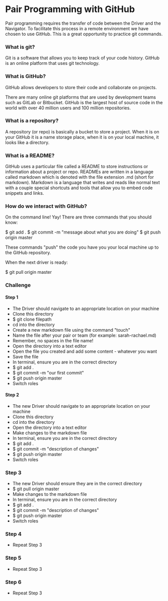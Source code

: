 # Pair Programming with GitHub

Pair programming requires the transfer of code between the Driver and the Navigator. To facilitate this process in a remote environment we have chosen to use GitHub. This is a great opportunity to practice git commands.

### What is git?
Git is a software that allows you to keep track of your code history. GitHub is an online platform that uses git technology.

### What is GitHub?
GitHub allows developers to store their code and collaborate on projects.

There are many online git platforms that are used by development teams such as GitLab or Bitbucket. GitHub is the largest host of source code in the world with over 40 million users and 100 million repositories.

### What is a repository?
A repository (or repo) is basically a bucket to store a project. When it is on your GitHub it is a name storage place, when it is on your local machine, it looks like a directory.

### What is a README?
GitHub uses a particular file called a README to store instructions or information about a project or repo. READMEs are written in a language called markdown which is denoted with the file extension .md (short for markdown). Markdown is a language that writes and reads like normal text with a couple special shortcuts and tools that allow you to embed code snippets and links.

### How do we interact with GitHub?
On the command line! Yay!
There are three commands that you should know:

$ git add .
$ git commit -m "message about what you are doing"
$ git push origin master

These commands "push" the code you have you your local machine up to the GitHub repository.

When the next driver is ready:

$ git pull origin master

### Challenge

#### Step 1
- The Driver should navigate to an appropriate location on your machine
- Clone this directory
- $ git clone filepath
- cd into the directory
- Create a new markdown file using the command "touch"
- Name the file after your pair or team (for example: sarah-rachael.md)
- Remember, no spaces in the file name!
- Open the directory into a text editor
- Open the file you created and add some content - whatever you want
- Save the file
- In terminal, ensure you are in the correct directory
- $ git add .
- $ git commit -m "our first commit"
- $ git push origin master
- Switch roles

#### Step 2
- The new Driver should navigate to an appropriate location on your machine
- Clone this directory
- cd into the directory
- Open the directory into a text editor
- Make changes to the markdown file
- In terminal, ensure you are in the correct directory
- $ git add .
- $ git commit -m "description of changes"
- $ git push origin master
- Switch roles

### Step 3
- The new Driver should ensure they are in the correct directory
- $ git pull origin master
- Make changes to the markdown file
- In terminal, ensure you are in the correct directory
- $ git add .
- $ git commit -m "description of changes"
- $ git push origin master
- Switch roles

### Step 4
- Repeat Step 3

### Step 5
- Repeat Step 3

### Step 6
- Repeat Step 3
